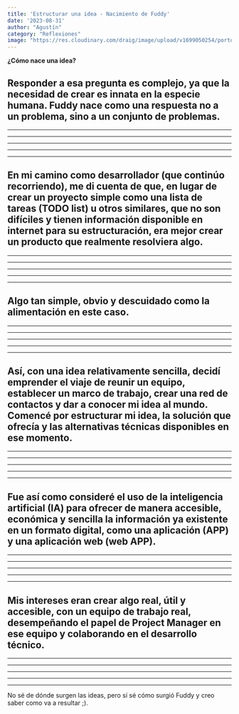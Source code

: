 ```yaml
---
title: 'Estructurar una idea - Nacimiento de Fuddy'
date: '2023-08-31'
author: "Agustín"
category: "Reflexiones"
image: "https://res.cloudinary.com/draig/image/upload/v1699050254/portolio-personal/blog/fp9qjrfggevykki4g6q8.jpg"
---
```

**¿Cómo nace una idea?**

Responder a esa pregunta es complejo, ya que la necesidad de crear es innata en la especie humana. Fuddy nace como una respuesta no a un problema, sino a un conjunto de problemas.
-----------------------------------------------------------------------------
-----------------------------------------------------------------------------
-----------------------------------------------------------------------------
-----------------------------------------------------------------------------
-----------------------------------------------------------------------------
-----------------------------------------------------------------------------
En mi camino como desarrollador (que continúo recorriendo), me di cuenta de que, en lugar de crear un proyecto simple como una lista de tareas (TODO list) u otros similares, que no son difíciles y tienen información disponible en internet para su estructuración, era mejor crear un producto que realmente resolviera algo. 
-----------------------------------------------------------------------------
-----------------------------------------------------------------------------
-----------------------------------------------------------------------------
-----------------------------------------------------------------------------
-----------------------------------------------------------------------------
-----------------------------------------------------------------------------
Algo tan simple, obvio y descuidado como la alimentación en este caso.
-----------------------------------------------------------------------------
-----------------------------------------------------------------------------
-----------------------------------------------------------------------------
-----------------------------------------------------------------------------
-----------------------------------------------------------------------------
-----------------------------------------------------------------------------
Así, con una idea relativamente sencilla, decidí emprender el viaje de reunir un equipo, establecer un marco de trabajo, crear una red de contactos y dar a conocer mi idea al mundo. Comencé por estructurar mi idea, la solución que ofrecía y las alternativas técnicas disponibles en ese momento.
-----------------------------------------------------------------------------
-----------------------------------------------------------------------------
-----------------------------------------------------------------------------
-----------------------------------------------------------------------------
-----------------------------------------------------------------------------
-----------------------------------------------------------------------------
Fue así como consideré el uso de la inteligencia artificial (IA) para ofrecer de manera accesible, económica y sencilla la información ya existente en un formato digital, como una aplicación (APP) y una aplicación web (web APP).
-----------------------------------------------------------------------------
-----------------------------------------------------------------------------
-----------------------------------------------------------------------------
-----------------------------------------------------------------------------
-----------------------------------------------------------------------------
-----------------------------------------------------------------------------
Mis intereses eran crear algo real, útil y accesible, con un equipo de trabajo real, desempeñando el papel de **Project Manager** en ese equipo y colaborando en el desarrollo técnico.
-----------------------------------------------------------------------------
-----------------------------------------------------------------------------
-----------------------------------------------------------------------------
-----------------------------------------------------------------------------
-----------------------------------------------------------------------------
-----------------------------------------------------------------------------
No sé de dónde surgen las ideas, pero sí sé cómo surgió Fuddy y creo saber como va a resultar ;).
